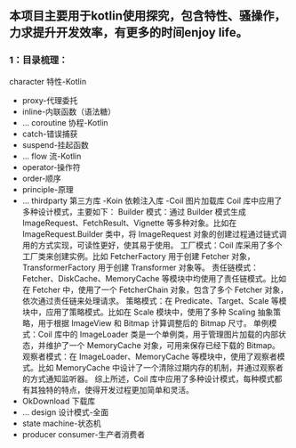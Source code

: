 
## 本项目主要用于kotlin使用探究，包含特性、骚操作，力求提升开发效率，有更多的时间enjoy life。

### 1：目录梳理：

character 特性-Kotlin
 - proxy-代理委托
 - inline-内联函数（语法糖）
 - ...
coroutine 协程-Kotlin
 - catch-错误捕获
 - suspend-挂起函数
 - ...
flow 流-Kotlin
 - operator-操作符
 - order-顺序
 - principle-原理
 - ...
thirdparty 第三方库
 -Koin 依赖注入库
 -Coil 图片加载库
   Coil 库中应用了多种设计模式，主要如下：
   Builder 模式：通过 Builder 模式生成 ImageRequest、FetchResult、Vignette 等多种对象。比如在 ImageRequest.Builder 类中，将 ImageRequest 对象的创建过程通过链式调用的方式实现，可读性更好，使其易于使用。
   工厂模式：Coil 库采用了多个工厂类来创建实例。比如 FetcherFactory 用于创建 Fetcher 对象，TransformerFactory 用于创建 Transformer 对象等。
   责任链模式：Fetcher、DiskCache、MemoryCache 等模块中均使用了责任链模式。比如在 Fetcher 中，使用了一个 FetcherChain 对象，包含了多个 Fetcher 对象，依次通过责任链来处理请求。
   策略模式：在 Predicate、Target、Scale 等模块中，应用了策略模式。比如在 Scale 模块中，使用了多种 Scaling 抽象策略，用于根据 ImageView 和 Bitmap 计算调整后的 Bitmap 尺寸。
   单例模式：Coil 库中的 ImageLoader 类是一个单例类，用于管理图片加载的内部状态，并维护了一个 MemoryCache 对象，可用来保存已经下载的 Bitmap。
   观察者模式：在 ImageLoader、MemoryCache 等模块中，使用了观察者模式。比如 MemoryCache 中设计了一个清除过期内存的机制，并通过观察者的方式通知监听器。
   综上所述，Coil 库中应用了多种设计模式，每种模式都有其独特的特点，使得开发过程更加简单和灵活。
 - OkDownload 下载库
 - ...
design 设计模式-全面
 - state machine-状态机
 - producer consumer-生产者消费者